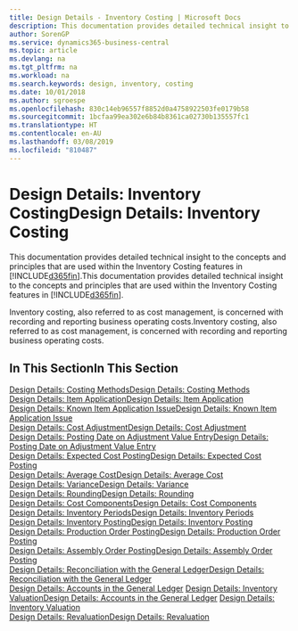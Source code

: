 ```yaml
---
title: Design Details - Inventory Costing | Microsoft Docs
description: This documentation provides detailed technical insight to the concepts and principles that are used within the Inventory Costing features in Business Central.
author: SorenGP
ms.service: dynamics365-business-central
ms.topic: article
ms.devlang: na
ms.tgt_pltfrm: na
ms.workload: na
ms.search.keywords: design, inventory, costing
ms.date: 10/01/2018
ms.author: sgroespe
ms.openlocfilehash: 830c14eb96557f8852d0a4758922503fe0179b58
ms.sourcegitcommit: 1bcfaa99ea302e6b84b8361ca02730b135557fc1
ms.translationtype: HT
ms.contentlocale: en-AU
ms.lasthandoff: 03/08/2019
ms.locfileid: "810487"
---
```

# <a name="design-details-inventory-costing"></a><span data-ttu-id="43476-103">Design Details: Inventory Costing</span><span class="sxs-lookup"><span data-stu-id="43476-103">Design Details: Inventory Costing</span></span>
<span data-ttu-id="43476-104">This documentation provides detailed technical insight to the concepts and principles that are used within the Inventory Costing features in [!INCLUDE[d365fin](includes/d365fin_md.md)].</span><span class="sxs-lookup"><span data-stu-id="43476-104">This documentation provides detailed technical insight to the concepts and principles that are used within the Inventory Costing features in [!INCLUDE[d365fin](includes/d365fin_md.md)].</span></span>  

<span data-ttu-id="43476-105">Inventory costing, also referred to as cost management, is concerned with recording and reporting business operating costs.</span><span class="sxs-lookup"><span data-stu-id="43476-105">Inventory costing, also referred to as cost management, is concerned with recording and reporting business operating costs.</span></span>  

## <a name="in-this-section"></a><span data-ttu-id="43476-106">In This Section</span><span class="sxs-lookup"><span data-stu-id="43476-106">In This Section</span></span>  
[<span data-ttu-id="43476-107">Design Details: Costing Methods</span><span class="sxs-lookup"><span data-stu-id="43476-107">Design Details: Costing Methods</span></span>](design-details-costing-methods.md)  
[<span data-ttu-id="43476-108">Design Details: Item Application</span><span class="sxs-lookup"><span data-stu-id="43476-108">Design Details: Item Application</span></span>](design-details-item-application.md)  
[<span data-ttu-id="43476-109">Design Details: Known Item Application Issue</span><span class="sxs-lookup"><span data-stu-id="43476-109">Design Details: Known Item Application Issue</span></span>](design-details-inventory-zero-level-open-item-ledger-entries.md)  
[<span data-ttu-id="43476-110">Design Details: Cost Adjustment</span><span class="sxs-lookup"><span data-stu-id="43476-110">Design Details: Cost Adjustment</span></span>](design-details-cost-adjustment.md)  
[<span data-ttu-id="43476-111">Design Details: Posting Date on Adjustment Value Entry</span><span class="sxs-lookup"><span data-stu-id="43476-111">Design Details: Posting Date on Adjustment Value Entry</span></span>](design-details-inventory-adjustment-value-entry-posting-date.md)  
[<span data-ttu-id="43476-112">Design Details: Expected Cost Posting</span><span class="sxs-lookup"><span data-stu-id="43476-112">Design Details: Expected Cost Posting</span></span>](design-details-expected-cost-posting.md)  
[<span data-ttu-id="43476-113">Design Details: Average Cost</span><span class="sxs-lookup"><span data-stu-id="43476-113">Design Details: Average Cost</span></span>](design-details-average-cost.md)  
[<span data-ttu-id="43476-114">Design Details: Variance</span><span class="sxs-lookup"><span data-stu-id="43476-114">Design Details: Variance</span></span>](design-details-variance.md)  
[<span data-ttu-id="43476-115">Design Details: Rounding</span><span class="sxs-lookup"><span data-stu-id="43476-115">Design Details: Rounding</span></span>](design-details-rounding.md)  
[<span data-ttu-id="43476-116">Design Details: Cost Components</span><span class="sxs-lookup"><span data-stu-id="43476-116">Design Details: Cost Components</span></span>](design-details-cost-components.md)  
[<span data-ttu-id="43476-117">Design Details: Inventory Periods</span><span class="sxs-lookup"><span data-stu-id="43476-117">Design Details: Inventory Periods</span></span>](design-details-inventory-periods.md)  
[<span data-ttu-id="43476-118">Design Details: Inventory Posting</span><span class="sxs-lookup"><span data-stu-id="43476-118">Design Details: Inventory Posting</span></span>](design-details-inventory-posting.md)  
[<span data-ttu-id="43476-119">Design Details: Production Order Posting</span><span class="sxs-lookup"><span data-stu-id="43476-119">Design Details: Production Order Posting</span></span>](design-details-production-order-posting.md)  
[<span data-ttu-id="43476-120">Design Details: Assembly Order Posting</span><span class="sxs-lookup"><span data-stu-id="43476-120">Design Details: Assembly Order Posting</span></span>](design-details-assembly-order-posting.md)  
[<span data-ttu-id="43476-121">Design Details: Reconciliation with the General Ledger</span><span class="sxs-lookup"><span data-stu-id="43476-121">Design Details: Reconciliation with the General Ledger</span></span>](design-details-reconciliation-with-the-general-ledger.md)  
<span data-ttu-id="43476-122">[Design Details: Accounts in the General Ledger](design-details-accounts-in-the-general-ledger.md)
[Design Details: Inventory Valuation](design-details-inventory-valuation.md)</span><span class="sxs-lookup"><span data-stu-id="43476-122">[Design Details: Accounts in the General Ledger](design-details-accounts-in-the-general-ledger.md)
[Design Details: Inventory Valuation](design-details-inventory-valuation.md)</span></span>  
[<span data-ttu-id="43476-123">Design Details: Revaluation</span><span class="sxs-lookup"><span data-stu-id="43476-123">Design Details: Revaluation</span></span>](design-details-revaluation.md)

